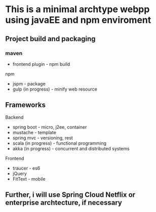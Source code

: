 # This is a minimal archtype webpp using javaEE and npm enviroment

## Project build and packaging 
### maven
- frontend plugin - npm build

npm
- jspm - package
- gulp (in progress) - minify web resource 

## Frameworks 
Backend
- spring boot - micro, j2ee, container
- mustache - template
- spring mvc - versioning, rest
- scala (in progress) - functional programming
- akka (in progress) - concurrent and distributed systems

 
Frontend
- traucer - es6
- jQuery
- FitText - mobile

## Further, i will use Spring Cloud Netflix or enterprise archtecture, if necessary

